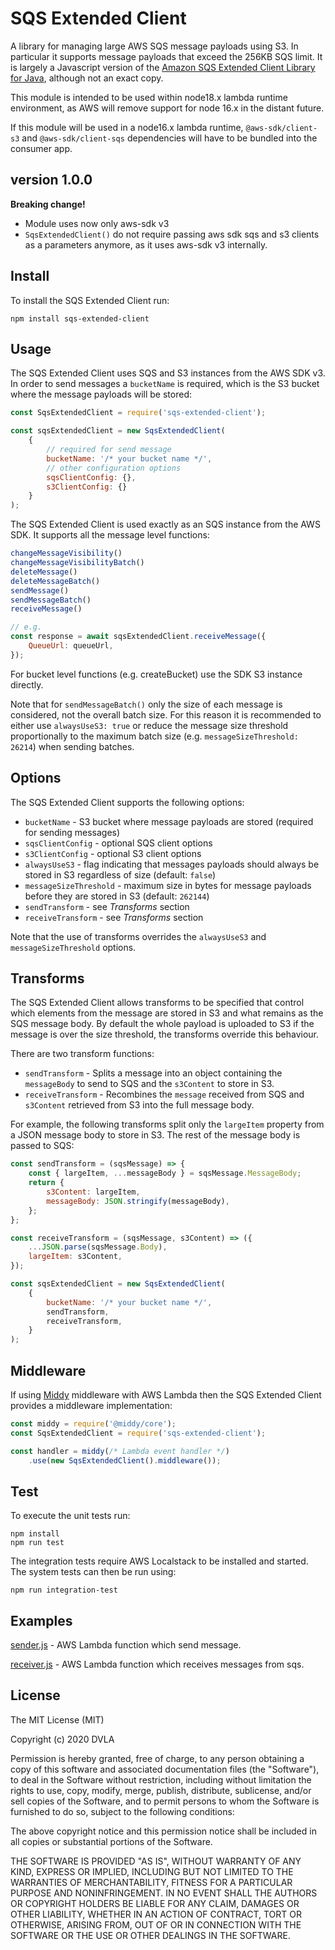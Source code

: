 # SQS Extended Client

A library for managing large AWS SQS message payloads using S3. In particular it supports 
message payloads that exceed the 256KB SQS limit. It is largely a Javascript version 
of the [Amazon SQS Extended Client Library for Java](https://github.com/awslabs/amazon-sqs-java-extended-client-lib), 
although not an exact copy.

This module is intended to be used within node18.x lambda runtime environment, as AWS will remove support for node 16.x in the distant future.

If this module will be used in a node16.x lambda runtime,
`@aws-sdk/client-s3` and `@aws-sdk/client-sqs` dependencies will have to be bundled into the consumer app.

## version 1.0.0

**Breaking change!**

- Module uses now only aws-sdk v3
- `SqsExtendedClient()` do not require passing aws sdk sqs and s3 clients as a parameters anymore, as it uses aws-sdk v3 internally. 


## Install

To install the SQS Extended Client run:

```
npm install sqs-extended-client
```

## Usage

The SQS Extended Client uses SQS and S3 instances from the AWS SDK v3. 
In order to send messages a `bucketName` is required, which is the S3 bucket where the message payloads will be stored:

```Javascript
const SqsExtendedClient = require('sqs-extended-client');

const sqsExtendedClient = new SqsExtendedClient(
    {
        // required for send message
        bucketName: '/* your bucket name */',
        // other configuration options
        sqsClientConfig: {}, 
        s3ClientConfig: {}
    }
);
```

The SQS Extended Client is used exactly as an SQS instance from the AWS SDK. 
It supports all the message level functions:

```Javascript
changeMessageVisibility()
changeMessageVisibilityBatch()
deleteMessage()
deleteMessageBatch()
sendMessage()
sendMessageBatch()
receiveMessage()

// e.g.
const response = await sqsExtendedClient.receiveMessage({
    QueueUrl: queueUrl,
});
```
For bucket level functions (e.g. createBucket) use the SDK S3 instance directly.

Note that for `sendMessageBatch()` only the size of each message is considered, not the overall batch size. 
For this reason it is recommended to either use `alwaysUseS3: true` or reduce the message size threshold 
proportionally to the maximum batch size (e.g. `messageSizeThreshold: 26214`) when sending batches.

## Options

The SQS Extended Client supports the following options:

* `bucketName` - S3 bucket where message payloads are stored (required for sending messages)
* `sqsClientConfig` - optional SQS client options
* `s3ClientConfig` - optional S3 client options
* `alwaysUseS3` - flag indicating that messages payloads should always be stored in S3 regardless of size (default: `false`)
* `messageSizeThreshold` - maximum size in bytes for message payloads before they are stored in S3 (default: `262144`)
* `sendTransform` - see _Transforms_ section
* `receiveTransform` - see _Transforms_ section

Note that the use of transforms overrides the `alwaysUseS3` and `messageSizeThreshold` options.

## Transforms

The SQS Extended Client allows transforms to be specified that control which elements from the message are stored in S3 and what remains as the SQS message body. By default the whole payload is uploaded to S3 if the message is over the size threshold, the transforms override this behaviour.

There are two transform functions:

* `sendTransform` - Splits a message into an object containing the `messageBody` to send to SQS and the `s3Content` to store in S3.
* `receiveTransform` - Recombines the `message` received from SQS and `s3Content` retrieved from S3 into the full message body.

For example, the following transforms split only the `largeItem` property from a JSON message body to store in S3. The rest of the message body is passed to SQS:

```Javascript
const sendTransform = (sqsMessage) => {
    const { largeItem, ...messageBody } = sqsMessage.MessageBody;
    return {
        s3Content: largeItem,
        messageBody: JSON.stringify(messageBody),
    };
};

const receiveTransform = (sqsMessage, s3Content) => ({
    ...JSON.parse(sqsMessage.Body),
    largeItem: s3Content,
});

const sqsExtendedClient = new SqsExtendedClient(
    {
        bucketName: '/* your bucket name */',
        sendTransform,
        receiveTransform,
    }
);
```

## Middleware

If using [Middy](https://github.com/middyjs/middy) middleware with AWS Lambda then the SQS Extended Client provides 
a middleware implementation:

```Javascript
const middy = require('@middy/core');
const SqsExtendedClient = require('sqs-extended-client');

const handler = middy(/* Lambda event handler */)
    .use(new SqsExtendedClient().middleware());
```

## Test

To execute the unit tests run:

```
npm install
npm run test
```

The integration tests require AWS Localstack to be installed and started. 
The system tests can then be run using:

```
npm run integration-test
```

## Examples

[sender.js](example/sender.js) - AWS Lambda function which send message.

[receiver.js](example/receiver.js) - AWS Lambda function which receives messages from sqs.

## License

The MIT License (MIT)

Copyright (c) 2020 DVLA

Permission is hereby granted, free of charge, to any person obtaining a copy of this software and associated documentation files (the "Software"), to deal in the Software without restriction, including without limitation the rights to use, copy, modify, merge, publish, distribute, sublicense, and/or sell copies of the Software, and to permit persons to whom the Software is furnished to do so, subject to the following conditions:

The above copyright notice and this permission notice shall be included in all copies or substantial portions of the Software.

THE SOFTWARE IS PROVIDED "AS IS", WITHOUT WARRANTY OF ANY KIND, EXPRESS OR IMPLIED, INCLUDING BUT NOT LIMITED TO THE WARRANTIES OF MERCHANTABILITY, FITNESS FOR A PARTICULAR PURPOSE AND NONINFRINGEMENT. IN NO EVENT SHALL THE AUTHORS OR COPYRIGHT HOLDERS BE LIABLE FOR ANY CLAIM, DAMAGES OR OTHER LIABILITY, WHETHER IN AN ACTION OF CONTRACT, TORT OR OTHERWISE, ARISING FROM, OUT OF OR IN CONNECTION WITH THE SOFTWARE OR THE USE OR OTHER DEALINGS IN THE SOFTWARE.
